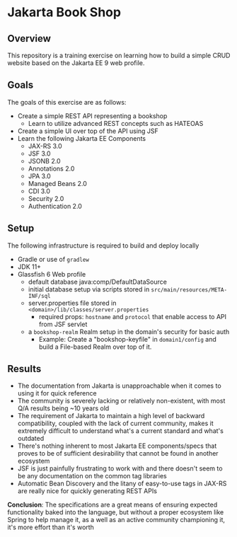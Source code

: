 Jakarta Book Shop
===
## Overview
This repository is a training exercise on learning how to build a simple CRUD website based on
the Jakarta EE 9 web profile.

## Goals
The goals of this exercise are as follows:
* Create a simple REST API representing a bookshop
  * Learn to utilize advanced REST concepts such as HATEOAS
* Create a simple UI over top of the API using JSF
* Learn the following Jakarta EE Components
  * JAX-RS 3.0
  * JSF 3.0
  * JSONB 2.0
  * Annotations 2.0
  * JPA 3.0
  * Managed Beans 2.0
  * CDI 3.0
  * Security 2.0
  * Authentication 2.0

## Setup
The following infrastructure is required to build and deploy locally
* Gradle or use of `gradlew`
* JDK 11+
* Glassfish 6 Web profile
  * default database java:comp/DefaultDataSource
  * initial database setup via scripts stored in `src/main/resources/META-INF/sql`
  * server.properties file stored in `<domain>/lib/classes/server.properties`
    * required props: `hostname` and `protocol` that enable access to API from JSF servlet
  * a `bookshop-realm` Realm setup in the domain's security for basic auth
    * Example: Create a "bookshop-keyfile" in `domain1/config` and build a File-based Realm over top of it.

## Results
* The documentation from Jakarta is unapproachable when it comes to using it for quick reference
* The community is severely lacking or relatively non-existent, with most Q/A results being ~10 years old
* The requirement of Jakarta to maintain a high level of backward compatibility, coupled with the lack of current community, makes it extremely difficult to understand what's a current standard and what's outdated
* There's nothing inherent to most Jakarta EE components/specs that proves to be of sufficient desirability that cannot be found in another ecosystem
* JSF is just painfully frustrating to work with and there doesn't seem to be any documentation on the common tag libraries
* Automatic Bean Discovery and the litany of easy-to-use tags in JAX-RS are really nice for quickly generating REST APIs

**Conclusion**: The specifications are a great means of ensuring expected functionality baked into the language, but without a proper ecosystem like Spring to help manage it, as a well as an active community championing it, it's more effort than it's worth